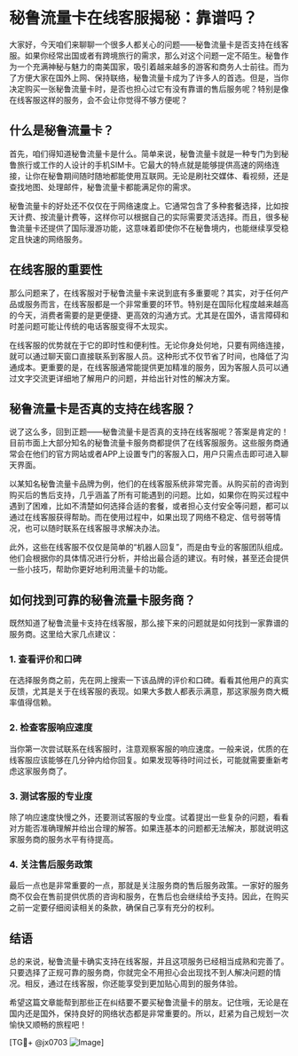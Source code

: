 # 秘鲁流量卡在线客服揭秘：靠谱吗？

大家好，今天咱们来聊聊一个很多人都关心的问题——秘鲁流量卡是否支持在线客服。如果你经常出国或者有跨境旅行的需求，那么对这个问题一定不陌生。秘鲁作为一个充满神秘与魅力的南美国家，吸引着越来越多的游客和商务人士前往。而为了方便大家在国外上网、保持联络，秘鲁流量卡成为了许多人的首选。但是，当你决定购买一张秘鲁流量卡时，是否也担心过它有没有靠谱的售后服务呢？特别是像在线客服这样的服务，会不会让你觉得不够方便呢？

## 什么是秘鲁流量卡？

首先，咱们得知道秘鲁流量卡是什么。简单来说，秘鲁流量卡就是一种专门为到秘鲁旅行或工作的人设计的手机SIM卡。它最大的特点就是能够提供高速的网络连接，让你在秘鲁期间随时随地都能使用互联网。无论是刷社交媒体、看视频，还是查找地图、处理邮件，秘鲁流量卡都能满足你的需求。

秘鲁流量卡的好处还不仅仅在于网络速度上。它通常包含了多种套餐选择，比如按天计费、按流量计费等，这样你可以根据自己的实际需要灵活选择。而且，很多秘鲁流量卡还提供了国际漫游功能，这意味着即使你不在秘鲁境内，也能继续享受稳定且快速的网络服务。

## 在线客服的重要性

那么问题来了，在线客服对于秘鲁流量卡来说到底有多重要呢？其实，对于任何产品或服务而言，在线客服都是一个非常重要的环节。特别是在国际化程度越来越高的今天，消费者需要的是更便捷、更高效的沟通方式。尤其是在国外，语言障碍和时差问题可能让传统的电话客服变得不太现实。

在线客服的优势就在于它的即时性和便利性。无论你身处何地，只要有网络连接，就可以通过聊天窗口直接联系到客服人员。这种形式不仅节省了时间，也降低了沟通成本。更重要的是，在线客服通常能提供更加精准的服务，因为客服人员可以通过文字交流更详细地了解用户的问题，并给出针对性的解决方案。

## 秘鲁流量卡是否真的支持在线客服？

说了这么多，回到正题——秘鲁流量卡是否真的支持在线客服呢？答案是肯定的！目前市面上大部分知名的秘鲁流量卡服务商都提供了在线客服服务。这些服务商通常会在他们的官方网站或者APP上设置专门的客服入口，用户只需点击即可进入聊天界面。

以某知名秘鲁流量卡品牌为例，他们的在线客服系统非常完善。从购买前的咨询到购买后的售后支持，几乎涵盖了所有可能遇到的问题。比如，如果你在购买过程中遇到了困难，比如不清楚如何选择合适的套餐，或者担心支付安全等问题，都可以通过在线客服获得帮助。而在使用过程中，如果出现了网络不稳定、信号弱等情况，也可以随时联系在线客服寻求解决办法。

此外，这些在线客服不仅仅是简单的“机器人回复”，而是由专业的客服团队组成。他们会根据你的具体情况进行分析，并给出最合适的建议。有时候，甚至还会提供一些小技巧，帮助你更好地利用流量卡的功能。

## 如何找到可靠的秘鲁流量卡服务商？

既然知道了秘鲁流量卡支持在线客服，那么接下来的问题就是如何找到一家靠谱的服务商。这里给大家几点建议：

### 1. 查看评价和口碑
在选择服务商之前，先在网上搜索一下该品牌的评价和口碑。看看其他用户的真实反馈，尤其是关于在线客服的表现。如果大多数人都表示满意，那这家服务商大概率值得信赖。

### 2. 检查客服响应速度
当你第一次尝试联系在线客服时，注意观察客服的响应速度。一般来说，优质的在线客服应该能够在几分钟内给你回复。如果发现等待时间过长，可能就需要重新考虑这家服务商了。

### 3. 测试客服的专业度
除了响应速度快慢之外，还要测试客服的专业度。试着提出一些复杂的问题，看看对方能否准确理解并给出合理的解答。如果连基本的问题都无法解决，那就说明这家服务商的服务水平有待提高。

### 4. 关注售后服务政策
最后一点也是非常重要的一点，那就是关注服务商的售后服务政策。一家好的服务商不仅会在售前提供优质的咨询和服务，在售后也会继续给予支持。因此，在购买之前一定要仔细阅读相关的条款，确保自己享有充分的权利。

## 结语

总的来说，秘鲁流量卡确实支持在线客服，并且这项服务已经相当成熟和完善了。只要选择了正规可靠的服务商，你就完全不用担心会出现找不到人解决问题的情况。相反，通过在线客服，你还能享受到更加贴心周到的服务体验。

希望这篇文章能帮到那些正在纠结要不要买秘鲁流量卡的朋友。记住哦，无论是在国内还是国外，保持良好的网络状态都是非常重要的。所以，赶紧为自己规划一次愉快又顺畅的旅程吧！

[TG💪+ @jx0703 ![Image](https://github.com/user-attachments/assets/dbca1d08-cadb-493c-b0ec-ad6f7a83f270)]